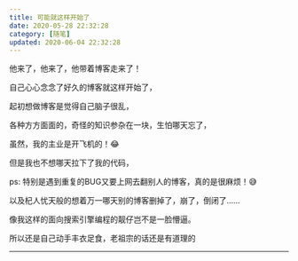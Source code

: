 ```yaml
---
title: 可能就这样开始了
date: 2020-05-28 22:32:28
category: [随笔]
updated: 2020-06-04 22:32:28
---
```


他来了，他来了，他带着博客走来了！

自己心心念念了好久的博客就这样开始了，

起初想做博客是觉得自己脑子很乱，

各种方方面面的，奇怪的知识参杂在一块，生怕哪天忘了，

虽然，我的主业是开飞机的！😂

但是我也不想哪天拉下了我的代码，

ps: 特别是遇到重复的BUG又要上网去翻别人的博客，真的是很麻烦！😅

以及杞人忧天般的想着万一哪天别的博客删掉了，崩了，倒闭了……

像我这样的面向搜索引擎编程的靓仔岂不是一脸懵逼。

所以还是自己动手丰衣足食，老祖宗的话还是有道理的

------


